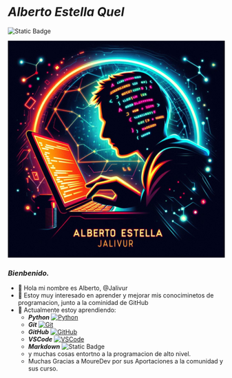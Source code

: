# ***Alberto Estella Quel*** #
![Static Badge](https://img.shields.io/badge/Alberto_Estella-%40Jalivur-red)

![@Jalivur](Images/Logoderecha2.jpg)
### *Bienbenido.*
- 👋 Hola mi nombre es Alberto, @Jalivur
- 👀 Estoy muy interesado en aprender y mejorar mis conociminetos de programacion, junto a la cominidad de GitHub
- 🌱 Actualmente estoy aprendiendo:
    - ***Python*** [![Python](https://img.shields.io/badge/Python-blue?style=flat&logo=python&logoColor=yellow&labelColor=101010)]()
    <!-- ![logo python|5](Images/LogoPython.jpg) -->
    - ***Git*** [![Git](https://img.shields.io/badge/Git.-red?style=flat&logo=git&logoColor=red&labelColor=white)]()
    <!--  ![logo Git|5](Images/LogoGit.jpg) -->
    - ***GitHub*** [![GitHub](https://img.shields.io/badge/GitHub-black?style=flat&logo=github&logoColor=black&labelColor=white)]() 
    <!--  ![logo GitHub|5](Images/LogoGithub.jpg) -->
    - ***VSCode*** [![VSCode](https://img.shields.io/badge/Visual%20Studio%20Code-blue?style=flat&logo=Visual%20Studio%20Code&logoColor=blue&labelColor=white)]()
    - ***Markdown*** ![Static Badge](https://img.shields.io/badge/Markdown-white?style=flat%20&logo=Markdown&logoColor=white%20&labelColor=black)
    - y muchas cosas entortno a la programacion de alto nivel.
    - Muchas Gracias a MoureDev por sus Aportaciones a la comunidad y sus curso.

<!---![@Jalivur](Images/Logofrente2.jpg)
--->
<!---
Jalivur/Jalivur is a ✨ special ✨ repository because its `README.md` (this file) appears on your GitHub profile.
You can click the Preview link to take a look at your changes.
--->
